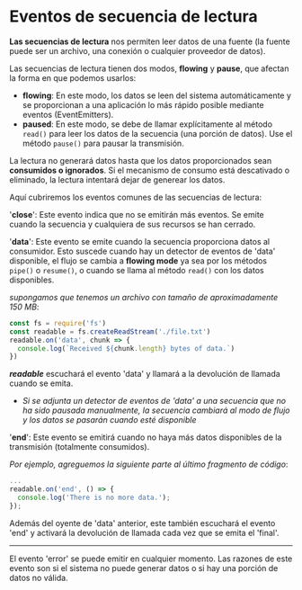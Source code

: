 # Eventos de secuencia de lectura

**Las secuencias de lectura** nos permiten leer datos de una fuente (la fuente puede ser un archivo, una conexión o cualquier proveedor de datos).

Las secuencias de lectura tienen dos modos, **flowing** y **pause**, que afectan la forma en que podemos usarlos:

- **flowing**: En este modo, los datos se leen del sistema automáticamente y se proporcionan a una aplicación lo más rápido posible mediante eventos (EventEmitters).
- **paused**: En este modo, se debe de llamar explícitamente al método `read()` para leer los datos de la secuencia (una porción de datos). Use el método `pause()` para pausar la transmisión.

La lectura no generará datos hasta que los datos proporcionados sean **consumidos o ignorados**. Si el mecanismo de consumo está descativado o eliminado, la lectura intentará dejar de generear los datos.

Aquí cubriremos los eventos comunes de las secuencias de lectura:

'**close**': Este evento indica que no se emitirán más eventos. Se emite cuando la secuencia y cualquiera de sus recursos se han cerrado.

'**data**': Este evento se emite cuando la secuencia proporciona datos al consumidor. Esto suscede cuando hay un detector de eventos de 'data' disponible, el flujo se cambia a **flowing mode** ya sea por los métodos `pipe()` o `resume()`, o cuando se llama al método `read()` con los datos disponibles.

_supongamos que tenemos un archivo con tamaño de aproximadamente 150 MB_:

```js
const fs = require('fs')
const readable = fs.createReadStream('./file.txt')
readable.on('data', chunk => {
  console.log(`Received ${chunk.length} bytes of data.`)
})
```

**_readable_** escuchará el evento 'data' y llamará a la devolución de llamada cuando se emita.

- _Si se adjunta un detector de eventos de 'data' a una secuencia que no ha sido pausada manualmente, la secuencia cambiará al modo de flujo y los datos se pasarán cuando esté disponible_

'**end**': Este evento se emitirá cuando no haya más datos disponibles de la transmisión (totalmente consumidos).

_Por ejemplo, agreguemos la siguiente parte al último fragmento de código_:

```js
...
readable.on('end', () => {
  console.log('There is no more data.');
});
```

Además del oyente de 'data' anterior, este también escuchará el evento 'end' y activará la devolución de llamada cada vez que se emita el 'final'.

---

El evento 'error' se puede emitir en cualquier momento. Las razones de este evento son si el sistema no puede generar datos o si hay una porción de datos no válida.
